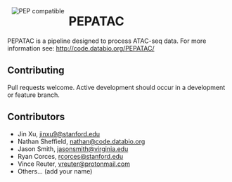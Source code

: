 <a href="http://pepkit.github.io"><img src="http://pepkit.github.io/img/PEP-compatible-green.svg" alt="PEP compatible" style="float:left; margin:10px"></a>

# PEPATAC

PEPATAC is a pipeline designed to process ATAC-seq data. For more information see: http://code.databio.org/PEPATAC/

## Contributing

Pull requests welcome. Active development should occur in a development or feature branch.

## Contributors

* Jin Xu, jinxu9@stanford.edu
* Nathan Sheffield, nathan@code.databio.org
* Jason Smith, jasonsmith@virginia.edu
* Ryan Corces, rcorces@stanford.edu
* Vince Reuter, vreuter@protonmail.com
* Others... (add your name)
